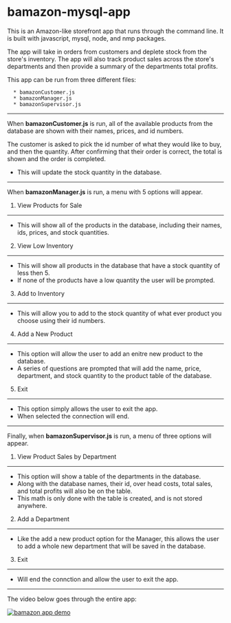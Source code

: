 # bamazon-mysql-app

This is an Amazon-like storefront app that runs through the command line. It is built with javascript, mysql, node, and nmp packages. 

The app will take in orders from customers and deplete stock from the store's inventory. The app will also track product sales across the store's departments and then provide a summary of the departments total profits.

This app can be run from three different files:

```
  * bamazonCustomer.js
  * bamazonManager.js
  * bamazonSupervisor.js
```

--------------------

When **bamazonCustomer.js** is run, all of the available products from the database are shown with their names, prices, and id numbers.

The customer is asked to pick the id number of what they would like to buy, and then the quantity. After confirming that their order is correct, the total is shown and the order is completed.

  - This will update the stock quantity in the database.

----------------
  
When **bamazonManager.js** is run, a menu with 5 options will appear.

  1. View Products for Sale
-------------------------------
*  This will show all of the products in the database, including their names, ids, prices, and stock quantities.

2. View Low Inventory
-----------
*  This will show all products in the database that have a stock quantity of less then 5. 
*  If none of the products have a low quantity the user will be prompted.

3. Add to Inventory
-----------------------
* This will allow you to add to the stock quantity of what ever product you choose using their id numbers.

4. Add a New Product
---------------------
* This option will allow the user to add an enitre new product to the database. 
* A series of questions are prompted that will add the name, price, department, and stock quantity to the product table of the database.

5. Exit
-----------
*  This option simply allows the user to exit the app.
*  When selected the connection will end.

-------------------------

Finally, when **bamazonSupervisor.js** is run, a menu of three options will appear.

1. View Product Sales by Department
---------
*  This option will show a table of the departments in the database.
*  Along with the database names, their id, over head costs, total sales, and total profits will also be on the table.
*  This math is only done with the table is created, and is not stored anywhere.

2. Add a Department
----------------
*  Like the add a new product option for the Manager, this allows the user to add a whole new department that will be saved in the database.

3. Exit
--------------
*  Will end the connction and allow the user to exit the app.

---------------

The video below goes through the entire app:

[![bamazon app demo](demo.png)](https://www.youtube.com/embed/2-9BzX-y4o8 "Bamazon App Demo")
